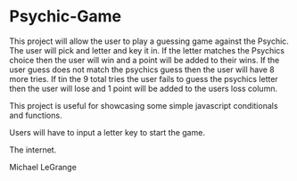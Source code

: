# Psychic-Game

<!-- What the project does -->

This project will allow the user to play a guessing game against the Psychic. The user will pick and letter and key it in. If the letter matches the Psychics choice then the user will win and a point will be added to their wins. If the user guess does not match the psychics guess then the user will have 8 more tries. If tin the 9 total tries the user fails to guess the psychics letter then the user will lose and 1 point will be added to the users loss column. 

<!-- Why the project is useful -->

This project is useful for showcasing some simple javascript conditionals and functions. 

<!-- How users can get started with the project -->

Users will have to input a letter key to start the game. 

<!-- Where users can get help with your project -->

The  internet.

<!-- Who maintains and contributes to the project -->

Michael LeGrange